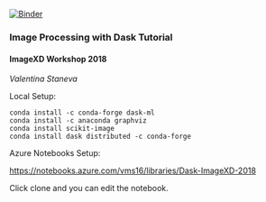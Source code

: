[![Binder](https://mybinder.org/badge_logo.svg)](https://mybinder.org/v2/gh/valentina-s/Dask_ImageXD_2018/master?filepath=Dask-Image-Tutorial-leaves-11-28-18.ipynb)

### Image Processing with Dask Tutorial

#### ImageXD Workshop 2018

*Valentina Staneva*

Local Setup:


```
conda install -c conda-forge dask-ml
conda install -c anaconda graphviz
conda install scikit-image
conda install dask distributed -c conda-forge
```

Azure Notebooks Setup:

https://notebooks.azure.com/vms16/libraries/Dask-ImageXD-2018

Click clone and you can edit the notebook.
